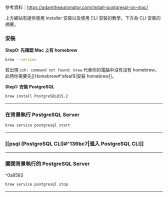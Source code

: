 參考資料｜<https://adamtheautomator.com/install-postgresql-on-mac/>

上方網站有提供使用 installer 安裝以及使用 CLI 安裝的教學，下方為 CLI 安裝的摘要。

### 安裝

**Step0: 先確認 Mac 上有 homebrew**

```bash
brew --version
```

若出現 `zsh: command not found: brew` 代表你的電腦中沒有沒有 homebrew，此時你需要先[[Homebrew#^afeaf9|安裝 homebrew]]。

**Step1: 安裝 PostgreSQL**

```bash
brew install PostgreSQL@15.2
```

---

### 在背景執行 PostgreSQL Server

```bash
brew service postgresql start
```

---

### [[psql (PostgreSQL CLI)#^136bc7|進入 PostgreSQL CLI]]

---

### 關閉背景執行的 PostgreSQL Server

^0a8583

```bash
brew service postgresql stop
```

---
